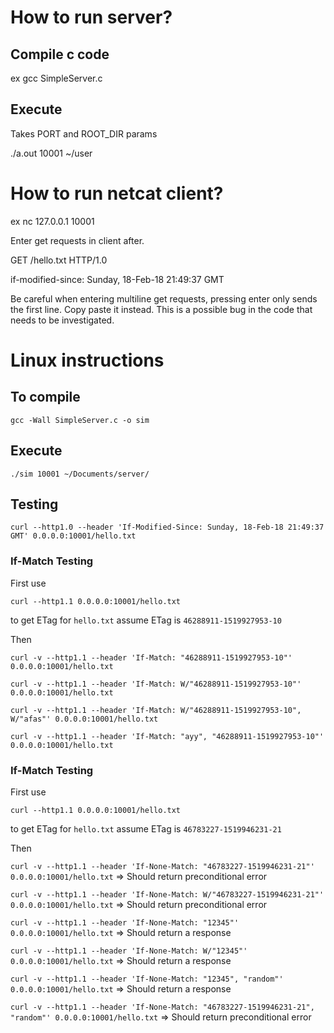 # How to run server?

## Compile c code

ex gcc SimpleServer.c

## Execute

Takes PORT and ROOT_DIR params

./a.out 10001 ~/user

# How to run netcat client?

ex nc 127.0.0.1 10001

Enter get requests in client after.

GET /hello.txt HTTP/1.0

if-modified-since: Sunday, 18-Feb-18 21:49:37 GMT

Be careful when entering multiline get requests, pressing enter only sends the first line. Copy paste it instead.
This is a possible bug in the code that needs to be investigated.

# Linux instructions
## To compile

`gcc -Wall SimpleServer.c -o sim` 

## Execute 

`./sim 10001 ~/Documents/server/`

## Testing

`curl --http1.0 --header 'If-Modified-Since: Sunday, 18-Feb-18 21:49:37 GMT' 0.0.0.0:10001/hello.txt`

### If-Match Testing

First use 

`curl --http1.1 0.0.0.0:10001/hello.txt`

to get ETag for `hello.txt` assume ETag is `46288911-1519927953-10`

Then 

`curl -v --http1.1 --header 'If-Match: "46288911-1519927953-10"' 0.0.0.0:10001/hello.txt`

`curl -v --http1.1 --header 'If-Match: W/"46288911-1519927953-10"' 0.0.0.0:10001/hello.txt`

`curl -v --http1.1 --header 'If-Match: W/"46288911-1519927953-10", W/"afas"' 0.0.0.0:10001/hello.txt`

`curl -v --http1.1 --header 'If-Match: "ayy", "46288911-1519927953-10"' 0.0.0.0:10001/hello.txt`


### If-Match Testing

First use 

`curl --http1.1 0.0.0.0:10001/hello.txt`

to get ETag for `hello.txt` assume ETag is `46783227-1519946231-21`

Then 

`curl -v --http1.1 --header 'If-None-Match: "46783227-1519946231-21"' 0.0.0.0:10001/hello.txt`
=> Should return preconditional error 

`curl -v --http1.1 --header 'If-None-Match: W/"46783227-1519946231-21"' 0.0.0.0:10001/hello.txt`
=> Should return preconditional error 

`curl -v --http1.1 --header 'If-None-Match: "12345"' 0.0.0.0:10001/hello.txt`
=> Should return a response

`curl -v --http1.1 --header 'If-None-Match: W/"12345"' 0.0.0.0:10001/hello.txt`
=> Should return a response

`curl -v --http1.1 --header 'If-None-Match: "12345", "random"' 0.0.0.0:10001/hello.txt`
=> Should return a response 

`curl -v --http1.1 --header 'If-None-Match: "46783227-1519946231-21", "random"' 0.0.0.0:10001/hello.txt`
=> Should return preconditional error 







